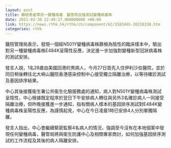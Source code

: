 ```yaml
---
layout: post
title: 篩檢患者帶另一變種病毒　醫管局加強測試變種病毒株
date: 2021-03-30 22:49:27.000000000 +08:00
link: https://news.rthk.hk/rthk/ch/component/k2/1583465-20210330.htm
categories: rthk
---
```


醫院管理局表示，發現一個經N501Y變種病毒株篩檢為陰性的臨床樣本中，驗出對另一種變種病毒株E484K呈陽性反應，決定進一步加強對變種新型冠狀病毒株的測試安排。

發言人說，1名28歲由美國回港的男病人，今月27日首先入住伊利沙伯醫院，並於同日稍後轉往北大嶼山醫院香港感染控制中心接受獨立隔離治療，以等待確診測試及基因排序結果。

中心其後接獲衞生署公共衞生化驗服務處的通知，病人對N501Y變種病毒株測試呈陰性，中心根據既定程序於翌日下午安排病人轉往與另外3名確診病人一同接受隔離治療，但昨晚接獲進一步通知，指有關病人樣本的基因排序測試對E484K變種病毒株呈陽性反應，為謹慎起見，中心在今日凌晨1時已安排4人分別單獨隔離。

發言人指出，中心會繼續緊密監察4名病人的情況，強調至今沒有在本地個案中發現任何變種病毒，醫管局將與衞生防護中心及相關專家商討，如何加強基因排序測試的工作流程及其後的病人隔離安排。
